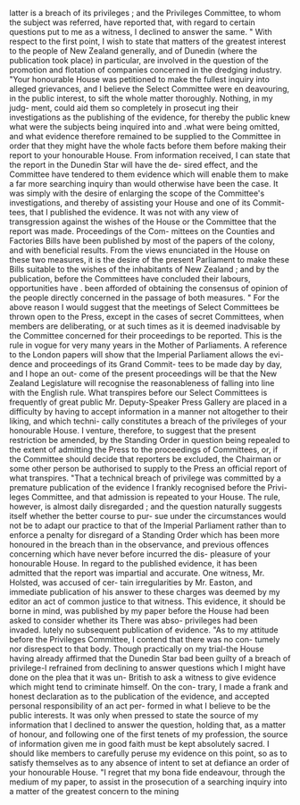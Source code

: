 latter is a breach of its privileges ; and the Privileges Committee, to whom the subject was referred, have reported that, with regard to certain questions put to me as a witness, I declined to answer the same. " With respect to the first point, I wish to state that matters of the greatest interest to the people of New Zealand generally, and of Dunedin (where the publication took place) in particular, are involved in the question of the promotion and flotation of companies concerned in the dredging industry. "Your honourable House was petitioned to make the fullest inquiry into alleged grievances, and I believe the Select Committee were en deavouring, in the public interest, to sift the whole matter thoroughly. Nothing, in my judg- ment, could aid them so completely in prosecut ing their investigations as the publishing of the evidence, for thereby the public knew what were the subjects being inquired into and .what were being omitted, and what evidence therefore remained to be supplied to the Committee in order that they might have the whole facts before them before making their report to your honourable House. From information received, I can state that the report in the Dunedin Star will have the de- sired effect, and the Committee have tendered to them evidence which will enable them to make a far more searching inquiry than would otherwise have been the case. It was simply with the desire of enlarging the scope of the Committee's investigations, and thereby of assisting your House and one of its Commit- tees, that I published the evidence. It was not with any view of transgression against the wishes of the House or the Committee that the report was made. Proceedings of the Com- mittees on the Counties and Factories Bills have been published by most of the papers of the colony, and with beneficial results. From the views enunciated in the House on these two measures, it is the desire of the present Parliament to make these Bills suitable to the wishes of the inhabitants of New Zealand ; and by the publication, before the Committees have concluded their labours, opportunities have . been afforded of obtaining the consensus of opinion of the people directly concerned in the passage of both measures. " For the above reason I would suggest that the meetings of Select Committees be thrown open to the Press, except in the cases of secret Committees, when members are deliberating, or at such times as it is deemed inadvisable by the Committee concerned for their proceedings to be reported. This is the rule in vogue for very many years in the Mother of Parliaments. A reference to the London papers will show that the Imperial Parliament allows the evi- dence and proceedings of its Grand Commit- tees to be made day by day, and I hope an out- come of the present proceedings will be that the New Zealand Legislature will recognise the reasonableness of falling into line with the English rule. What transpires before our Select Committees is frequently of great public Mr. Deputy-Speaker Press Gallery are placed in a difficulty by having to accept information in a manner not altogether to their liking, and which techni- cally constitutes a breach of the privileges of your honourable House. I venture, therefore, to suggest that the present restriction be amended, by the Standing Order in question being repealed to the extent of admitting the Press to the proceedings of Committees, or, if the Committee should decide that reporters be excluded, the Chairman or some other person be authorised to supply to the Press an official report of what transpires. "That a technical breach of privilege was committed by a premature publication of the evidence I frankly recognised before the Privi- leges Committee, and that admission is repeated to your House. The rule, however, is almost daily disregarded ; and the question naturally suggests itself whether the better course to pur- sue under the circumstances would not be to adapt our practice to that of the Imperial Parliament rather than to enforce a penalty for disregard of a Standing Order which has been more honoured in the breach than in the observance, and previous offences concerning which have never before incurred the dis- pleasure of your honourable House. In regard to the published evidence, it has been admitted that the report was impartial and accurate. One witness, Mr. Holsted, was accused of cer- tain irregularities by Mr. Easton, and immediate publication of his answer to these charges was deemed by my editor an act of common justice to that witness. This evidence, it should be borne in mind, was published by my paper before the House had been asked to consider whether its There was abso- privileges had been invaded. lutely no subsequent publication of evidence. "As to my attitude before the Privileges Committee, I contend that there was no con- tumely nor disrespect to that body. Though practically on my trial-the House having already affirmed that the Dunedin Star bad been guilty of a breach of privilege-I refrained from declining to answer questions which I might have done on the plea that it was un- British to ask a witness to give evidence which might tend to criminate himself. On the con- trary, I made a frank and honest declaration as to the publication of the evidence, and accepted personal responsibility of an act per- formed in what I believe to be the public interests. It was only when pressed to state the source of my information that I declined to answer the question, holding that, as a matter of honour, and following one of the first tenets of my profession, the source of information given me in good faith must be kept absolutely sacred. I should like members to carefully peruse my evidence on this point, so as to satisfy themselves as to any absence of intent to set at defiance an order of your honourable House. "I regret that my bona fide endeavour, through the medium of my paper, to assist in the prosecution of a searching inquiry into a matter of the greatest concern to the mining 